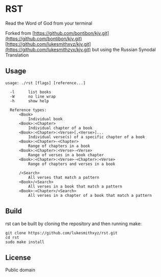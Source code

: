 # RST

Read the Word of God from your terminal

Forked from [https://github.com/bontibon/kjv.git](https://github.com/bontibon/kjv.git) [https://github.com/lukesmithxyz/kjv.git](https://github.com/lukesmithzyx/kjv.git) but using the Russian Synodal Translation

## Usage

    usage: ./rst [flags] [reference...]

      -l      list books
      -W      no line wrap
      -h      show help

      Reference types:
          <Book>
              Individual book
          <Book>:<Chapter>
              Individual chapter of a book
          <Book>:<Chapter>:<Verse>[,<Verse>]...
              Individual verse(s) of a specific chapter of a book
          <Book>:<Chapter>-<Chapter>
              Range of chapters in a book
          <Book>:<Chapter>:<Verse>-<Verse>
              Range of verses in a book chapter
          <Book>:<Chapter>:<Verse>-<Chapter>:<Verse>
              Range of chapters and verses in a book

          /<Search>
              All verses that match a pattern
          <Book>/<Search>
              All verses in a book that match a pattern
          <Book>:<Chapter>/<Search>
              All verses in a chapter of a book that match a pattern

## Build

rst can be built by cloning the repository and then running make:

    git clone https://github.com/lukesmithxyz/rst.git
    cd rst
    sudo make install

## License

Public domain
